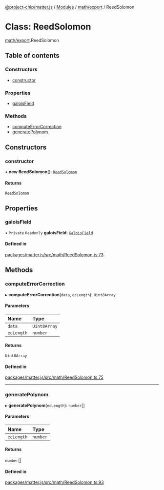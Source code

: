 [@project-chip/matter.js](../README.md) / [Modules](../modules.md) / [math/export](../modules/math_export.md) / ReedSolomon

# Class: ReedSolomon

[math/export](../modules/math_export.md).ReedSolomon

## Table of contents

### Constructors

- [constructor](math_export.ReedSolomon.md#constructor)

### Properties

- [galoisField](math_export.ReedSolomon.md#galoisfield)

### Methods

- [computeErrorCorrection](math_export.ReedSolomon.md#computeerrorcorrection)
- [generatePolynom](math_export.ReedSolomon.md#generatepolynom)

## Constructors

### constructor

• **new ReedSolomon**(): [`ReedSolomon`](math_export.ReedSolomon.md)

#### Returns

[`ReedSolomon`](math_export.ReedSolomon.md)

## Properties

### galoisField

• `Private` `Readonly` **galoisField**: [`GaloisField`](math_export._internal_.GaloisField.md)

#### Defined in

[packages/matter.js/src/math/ReedSolomon.ts:73](https://github.com/project-chip/matter.js/blob/558e12c94a201592c28c7bc0743705360b3e5ca6/packages/matter.js/src/math/ReedSolomon.ts#L73)

## Methods

### computeErrorCorrection

▸ **computeErrorCorrection**(`data`, `ecLength`): `Uint8Array`

#### Parameters

| Name | Type |
| :------ | :------ |
| `data` | `Uint8Array` |
| `ecLength` | `number` |

#### Returns

`Uint8Array`

#### Defined in

[packages/matter.js/src/math/ReedSolomon.ts:75](https://github.com/project-chip/matter.js/blob/558e12c94a201592c28c7bc0743705360b3e5ca6/packages/matter.js/src/math/ReedSolomon.ts#L75)

___

### generatePolynom

▸ **generatePolynom**(`ecLength`): `number`[]

#### Parameters

| Name | Type |
| :------ | :------ |
| `ecLength` | `number` |

#### Returns

`number`[]

#### Defined in

[packages/matter.js/src/math/ReedSolomon.ts:93](https://github.com/project-chip/matter.js/blob/558e12c94a201592c28c7bc0743705360b3e5ca6/packages/matter.js/src/math/ReedSolomon.ts#L93)
